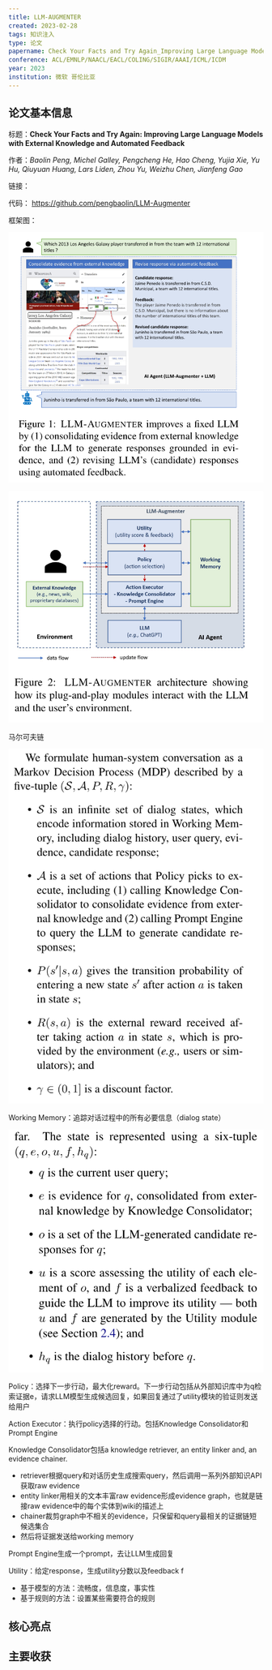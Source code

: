 ```yaml
---
title: LLM-AUGMENTER
created: 2023-02-28
tags: 知识注入
type: 论文
papername: Check Your Facts and Try Again_Improving Large Language Models with External Knowledge and Automated Feedback
conference: ACL/EMNLP/NAACL/EACL/COLING/SIGIR/AAAI/ICML/ICDM
year: 2023
institution: 微软 哥伦比亚
---
```


## 论文基本信息

标题：**Check Your Facts and Try Again: Improving Large Language Models with External Knowledge and Automated Feedback**

作者：_Baolin Peng, Michel Galley, Pengcheng He, Hao Cheng, Yujia Xie, Yu Hu, Qiuyuan Huang, Lars Liden, Zhou Yu, Weizhu Chen, Jianfeng Gao_

链接：

代码： https://github.com/pengbaolin/LLM-Augmenter

框架图：

![](img/Pasted%20image%2020230228145202.png)

![](img/Pasted%20image%2020230228145235.png)

马尔可夫链

![](img/Pasted%20image%2020230228145640.png)

Working Memory：追踪对话过程中的所有必要信息（dialog state）

![](img/Pasted%20image%2020230228150036.png)

Policy：选择下一步行动，最大化reward。下一步行动包括从外部知识库中为q检索证据e，请求LLM模型生成候选回复，如果回复通过了utility模块的验证则发送给用户

Action Executor：执行policy选择的行动。包括Knowledge Consolidator和Prompt Engine

Knowledge Consolidator包括a knowledge retriever, an entity linker and, an evidence chainer.
- retriever根据query和对话历史生成搜索query，然后调用一系列外部知识API获取raw evidence
- entity linker用相关的文本丰富raw evidence形成evidence graph，也就是链接raw evidence中的每个实体到wiki的描述上
- chainer裁剪graph中不相关的evidence，只保留和query最相关的证据链短候选集合
- 然后将证据发送给working memory

Prompt Engine生成一个prompt，去让LLM生成回复

Utility：给定response，生成utility分数以及feedback f
- 基于模型的方法：流畅度，信息度，事实性
- 基于规则的方法：设置某些需要符合的规则



## 核心亮点

## 主要收获

